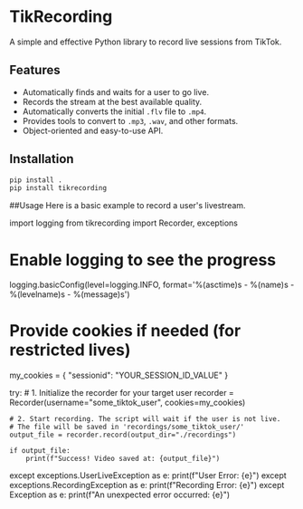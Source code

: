 # TikRecording

A simple and effective Python library to record live sessions from TikTok.

## Features

- Automatically finds and waits for a user to go live.
- Records the stream at the best available quality.
- Automatically converts the initial `.flv` file to `.mp4`.
- Provides tools to convert to `.mp3`, `.wav`, and other formats.
- Object-oriented and easy-to-use API.

## Installation

```bash
pip install .
pip install tikrecording
```

##Usage
Here is a basic example to record a user's livestream.

import logging
from tikrecording import Recorder, exceptions

# Enable logging to see the progress
logging.basicConfig(level=logging.INFO, format='%(asctime)s - %(name)s - %(levelname)s - %(message)s')

# Provide cookies if needed (for restricted lives)
my_cookies = {
    "sessionid": "YOUR_SESSION_ID_VALUE"
}

try:
    # 1. Initialize the recorder for your target user
    recorder = Recorder(username="some_tiktok_user", cookies=my_cookies)

    # 2. Start recording. The script will wait if the user is not live.
    # The file will be saved in 'recordings/some_tiktok_user/'
    output_file = recorder.record(output_dir="./recordings")

    if output_file:
        print(f"Success! Video saved at: {output_file}")

except exceptions.UserLiveException as e:
    print(f"User Error: {e}")
except exceptions.RecordingException as e:
    print(f"Recording Error: {e}")
except Exception as e:
    print(f"An unexpected error occurred: {e}")